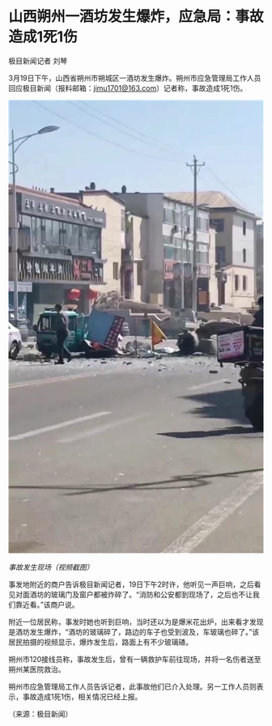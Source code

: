 # 山西朔州一酒坊发生爆炸，应急局：事故造成1死1伤

极目新闻记者 刘琴

3月19日下午，山西省朔州市朔城区一酒坊发生爆炸。朔州市应急管理局工作人员回应极目新闻（报料邮箱：jimu1701@163.com）记者称，事故造成1死1伤。

![df69ce40d79da5fbb20f5719aaff5c20.jpg](https://raw.githubusercontent.com/qqhsx/qqnews_image/main/2024/03/19/山西朔州一酒坊发生爆炸，应急局：事故造成1死1伤/df69ce40d79da5fbb20f5719aaff5c20.jpg)

_事故发生现场（视频截图）_

事发地附近的商户告诉极目新闻记者，19日下午2时许，他听见一声巨响，之后看见对面酒坊的玻璃门及窗户都被炸碎了。“消防和公安都到现场了，之后也不让我们靠近看。”该商户说。

附近一位居民称，事发时她也听到巨响，当时还以为是爆米花出炉，出来看才发现是酒坊发生爆炸，“酒坊的玻璃碎了，路边的车子也受到波及，车玻璃也碎了。”该居民拍摄的视频显示，爆炸发生后，路面上有不少玻璃碴。

朔州市120接线员称，事故发生后，曾有一辆救护车前往现场，并将一名伤者送至朔州某医院救治。

朔州市应急管理局工作人员告诉记者，此事故他们已介入处理。另一工作人员则表示，事故造成1死1伤，相关情况已经上报。

（来源：极目新闻）


